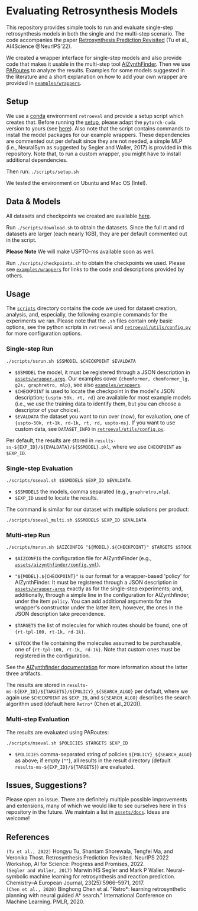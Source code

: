 # Evaluating Retrosynthesis Models

This repository provides simple tools to run and evaluate single-step retrosynthesis models in both the single and the multi-step scenario.
The code accompanies the paper [Retrosynthesis Prediction Revisited](https://openreview.net/pdf?id=kLzFuf4GoC-) (Tu et al., AI4Science @NeurIPS'22).


We created a wrapper interface for single-step models and also provide code that makes it usable in the multi-step tool [AIZynthFinder](https://github.com/MolecularAI/aizynthfinder). Then we use [PARoutes](https://github.com/MolecularAI/PaRoutes) to analyze the results. 
Examples for some models suggested in the literature and a short explanation on how to add your own wrapper are provided in [`examples/wrappers`](examples/wrappers). 


## Setup 

We use a [conda](https://www.anaconda.com/) environment `retroeval` and provide a setup script which creates that. 
Before running the [setup](scripts/setup.sh), please adapt the `pytorch-cuda` version to yours (see [here](https://pytorch.org/)). 
Also note that the script contains commands to install the model packages for our example wrappers. 
These dependencies are commented out per default since they are not needed, a simple MLP (i.e., NeuralSym as suggested by Segler and Waller, 2017) is provided in this repository.
Note that, to run a custom wrapper, you might have to install additional dependencies. 

Then run:
``./scripts/setup.sh``

We tested the environment on Ubuntu and Mac OS (Intel).


## Data & Models

All datasets and checkpoints we created are available [here](http://neurips.s3.us-east.cloud-object-storage.appdomain.cloud/index.html).

Run ``./scripts/download.sh`` to obtain the datasets. Since the full rt and rd datasets are larger (each nearly 1GB), they are per default commented out in the script.

**Please Note**
We will make USPTO-ms available soon as well.

Run ``./scripts/checkpoints.sh`` to obtain the checkpoints we used.
Please see [`examples/wrappers`](examples/wrappers/README.md) for links to the code and descriptions provided by others.
## Usage

The [`scripts`](scripts) directory contains the code we used for dataset creation, analysis, and, especially, the following example commands for the experiments we ran.
Please note that the `.sh` files contain only basic options, see the python scripts in `retroeval` and [`retroeval/utils/config.py`](retroeval/utils/config.py) for more configuration options.
### Single-step Run 
`./scripts/ssrun.sh $SSMODEL $CHECKPOINT $EVALDATA`
  - `$SSMODEL` the model, it must be registered through a JSON description in [`assets/wrapper-args`](assets/wrapper-args). Our examples cover `{chemformer, chemformer_lg, g2s, graphretro, mlp}`, see also [`examples/wrappers`](examples/wrappers/README.md).
  - `$CHECKPOINT` is used to locate the checkpoint in the model's JSON description; `{uspto-50k, rt, rd}` are available for most example models (i.e., we use the training data to identify them, but you can choose a descriptor of your choice). 
  - `$EVALDATA` the dataset you want to run over (now), for evaluation, one of `{uspto-50k, rt-1k, rd-1k, rt, rd, uspto-ms}`. 
  If you want to use custom data, see `DATASET_INFO` in [`retroeval/utils/config.py`](retroeval/utils/config.py).

  Per default, the results are stored in `results-ss-${EXP_ID}/${EVALDATA}/${SSMODEL}.pkl`, where we use `CHECKPOINT` as `$EXP_ID`.
### Single-step Evaluation
`./scripts/sseval.sh $SSMODELS $EXP_ID $EVALDATA `
  - `$SSMODELS` the models, comma separated (e.g., `graphretro,mlp`).
  - `$EXP_ID` used to locate the results. 

The command is similar for our dataset with multiple solutions per product:
 
`./scripts/sseval_multi.sh $SSMODELS $EXP_ID $EVALDATA`

### Multi-step Run
`./scripts/msrun.sh $AIZCONFIG "${MODEL}.${CHECKPOINT}" $TARGETS $STOCK`
  - `$AIZCONFIG` the configuration file for AIZynthFinder (e.g., [`assets/aizynthfinder/config.yml`](assets/aizynthfinder/config.yml)).
  - `"${MODEL}.${CHECKPOINT}"` is our format for a wrapper-based 'policy' for AIZynthFinder. It must be registered through a JSON description in [`assets/wrapper-args`](assets/wrapper-args) exactly as for the single-step experiments; and, additionally, 
through a simple line in the configuration for AIZynthfinder, under the item `policy`. You can add additional arguments for the wrapper's constructor under the latter item, however, the ones in the JSON description take precendence.

  - `$TARGETS` the list of molecules for which routes should be found, one of `{rt-tpl-100, rt-1k, rd-1k}`.
  - `$STOCK` the file containing the molecules assumed to be purchasable, one of `{rt-tpl-100, rt-1k, rd-1k}`. Note that custom ones must be registered in the configuration. 
  
  See the [AIZynthfinder documentation](https://molecularai.github.io/aizynthfinder/) for more information about the latter three artifacts.

  The results are stored in `results-ms-${EXP_ID}/${TARGETS}/${POLICY}_${SEARCH_ALGO}` per default, 
  where we again use `$CHECKPOINT` as `$EXP_ID`, and `${SEARCH_ALGO}` describes the search algorithm used (default here `Retro*` (Chen et al.,2020)). 

### Multi-step Evaluation
The results are evaluated using PARoutes:

`./scripts/mseval.sh $POLICIES $TARGETS $EXP_ID` 

- `$POLICIES` comma-separated string of policies `${POLICY}_${SEARCH_ALGO}` as above; if empty (`""`), all results in the result directory (default `results-ms-${EXP_ID}/${TARGETS}`) are evaluated.


## Issues, Suggestions?

Please open an issue. There are definitely multiple possible improvements and extensions, 
many of which we would like to see ourselves here in this repository in the future. 
We maintain a list in [`assets/docs`](assets/docs/extensions.txt).
Ideas are welcome!


## References

`(Tu et al., 2022)`
Hongyu Tu, Shantam Shorewala,  Tengfei Ma, and Veronika Thost. Retrosynthesis Prediction Revisited. NeurIPS 2022 Workshop, AI for Science: Progress and Promises, 2022.
</br>
`(Segler and Waller, 2017)`
Marwin HS Segler and Mark P Waller. Neural-symbolic machine learning for retrosynthesis and reaction prediction. Chemistry–A European Journal, 23(25):5966–5971, 2017.
</br>
`(Chen et al., 2020)`
Binghong Chen et al. "Retro*: learning retrosynthetic planning with neural guided A* search." International Conference on Machine Learning. PMLR, 2020.